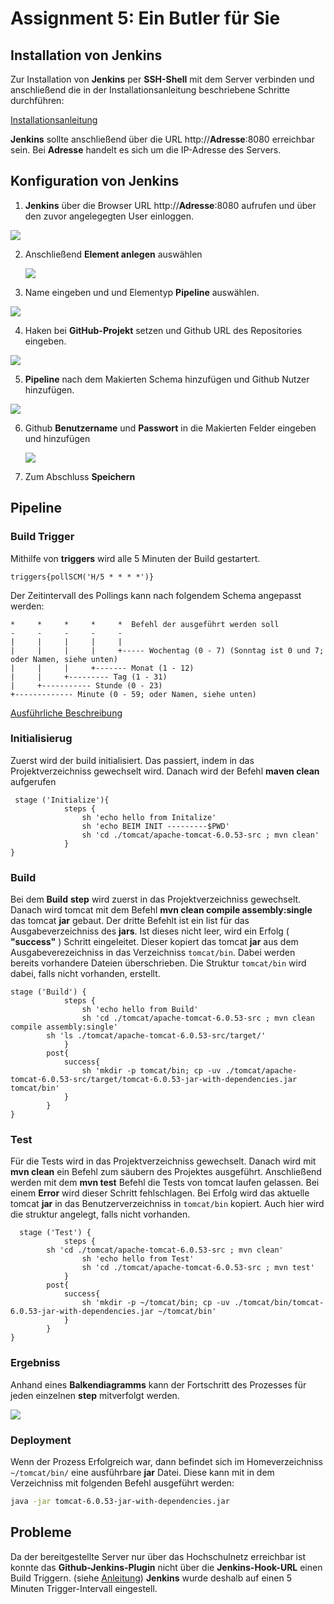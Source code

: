 #  Assignment 5: Ein Butler für Sie
## Installation von Jenkins
Zur Installation von **Jenkins** per **SSH-Shell** mit dem Server verbinden und anschließend die in der Installationsanleitung beschriebene Schritte durchführen:

[Installationsanleitung](https://www.digitalocean.com/community/tutorials/how-to-install-jenkins-on-ubuntu-16-04#step-4-%E2%80%94-setting-up-jenkins)

**Jenkins** sollte anschließend über die URL http://**Adresse**:8080 erreichbar sein. Bei **Adresse** handelt es sich um die IP-Adresse des Servers.

## Konfiguration von Jenkins
1. **Jenkins** über die Browser URL http://**Adresse**:8080 aufrufen und über den zuvor angelegegten User einloggen.
<img src="Bilder/jenkins/1_login.png">

2. Anschließend **Element anlegen** auswählen

    <img src="Bilder/jenkins/2_anlegen.png">


3. Name eingeben und und Elementyp **Pipeline** auswählen.
<img src="Bilder/jenkins/4_typ.png">

4. Haken bei **GitHub-Projekt** setzen und Github URL des Repositories eingeben.
<img src="Bilder/jenkins/github.png">

5. **Pipeline** nach dem Makierten Schema hinzufügen und Github Nutzer hinzufügen.
<img src="Bilder/jenkins/5_pipelineconfig.png">

6. Github **Benutzername** und **Passwort** in die Makierten Felder eingeben und hinzufügen 

    <img src="Bilder/jenkins/3_credentials.png">

7. Zum Abschluss **Speichern** 

## Pipeline

### Build Trigger

Mithilfe von **triggers** wird alle 5 Minuten der Build gestartert.
```
triggers{pollSCM('H/5 * * * *')}
```
Der Zeitintervall des Pollings kann nach folgendem Schema angepasst werden:
```
*     *     *     *     *  Befehl der ausgeführt werden soll
-     -     -     -     -
|     |     |     |     |
|     |     |     |     +----- Wochentag (0 - 7) (Sonntag ist 0 und 7; oder Namen, siehe unten)
|     |     |     +------- Monat (1 - 12)
|     |     +--------- Tag (1 - 31)
|     +----------- Stunde (0 - 23)
+------------- Minute (0 - 59; oder Namen, siehe unten)
```
[Ausführliche Beschreibung](https://wiki.ubuntuusers.de/Cron/)

### Initialisierug
Zuerst wird der build initialisiert. Das passiert, indem in das Projektverzeichniss gewechselt wird.
Danach wird der Befehl **maven clean** aufgerufen

```
 stage ('Initialize'){
            steps {
                sh 'echo hello from Initalize'
                sh 'echo BEIM INIT ---------$PWD'
                sh 'cd ./tomcat/apache-tomcat-6.0.53-src ; mvn clean'
            }
}

```
### Build
Bei dem **Build** **step** wird zuerst in das Projektverzeichniss gewechselt. Danach wird tomcat mit dem Befehl 
**mvn clean compile assembly:single**
das tomcat **jar** gebaut. Der dritte Befehlt ist ein list für das Ausgabeverzeichniss des **jars**.
Ist dieses nicht leer, wird ein Erfolg ( **"success"** ) Schritt eingeleitet. Dieser kopiert das tomcat **jar** aus dem Ausgabeverezeichniss in das Verzeichniss ```tomcat/bin```. Dabei werden bereits vorhandere Dateien überschrieben. Die Struktur ```tomcat/bin``` wird dabei, falls nicht vorhanden, erstellt. 

```
stage ('Build') {
            steps {
                sh 'echo hello from Build'
                sh 'cd ./tomcat/apache-tomcat-6.0.53-src ; mvn clean compile assembly:single' 
		sh 'ls ./tomcat/apache-tomcat-6.0.53-src/target/'
            }
		post{
			success{
				sh 'mkdir -p tomcat/bin; cp -uv ./tomcat/apache-tomcat-6.0.53-src/target/tomcat-6.0.53-jar-with-dependencies.jar tomcat/bin'
			}
		}
}
```

### Test
Für die Tests wird in das Projektverzeichniss gewechselt. Danach wird mit **mvn clean** ein Befehl zum säubern des Projektes ausgeführt. Anschließend werden mit dem **mvn test** Befehl die Tests von tomcat laufen gelassen. Bei einem **Error** wird dieser Schritt 
fehlschlagen. Bei Erfolg wird das aktuelle tomcat **jar** in das Benutzerverzeichniss in ```tomcat/bin``` kopiert. Auch hier wird die struktur angelegt, falls nicht vorhanden.
```
  stage ('Test') {
            steps {
		sh 'cd ./tomcat/apache-tomcat-6.0.53-src ; mvn clean'
                sh 'echo hello from Test'
                sh 'cd ./tomcat/apache-tomcat-6.0.53-src ; mvn test'   
            }
		post{
			success{
				sh 'mkdir -p ~/tomcat/bin; cp -uv ./tomcat/bin/tomcat-6.0.53-jar-with-dependencies.jar ~/tomcat/bin'
			}
		}
}
```

### Ergebniss
Anhand eines **Balkendiagramms** kann der Fortschritt des Prozesses für jeden einzelnen **step** mitverfolgt werden.

<img src="Bilder/jenkins/6_pipeline.png">

### Deployment
Wenn der Prozess Erfolgreich war, dann befindet sich im Homeverzeichniss ```~/tomcat/bin/``` eine ausführbare **jar** Datei. Diese kann mit in dem Verzeichniss mit folgenden Befehl ausgeführt werden:
```bash
java -jar tomcat-6.0.53-jar-with-dependencies.jar
```


## Probleme 
Da der bereitgestellte Server nur über das Hochschulnetz erreichbar ist konnte das **Github-Jenkins-Plugin** nicht über die **Jenkins-Hook-URL** einen Build Triggern.    (siehe [Anleitung](https://medium.com/@marc_best/trigger-a-jenkins-build-from-a-github-push-b922468ef1ae)) **Jenkins** wurde deshalb auf einen 5 Minuten Trigger-Intervall eingestell.
